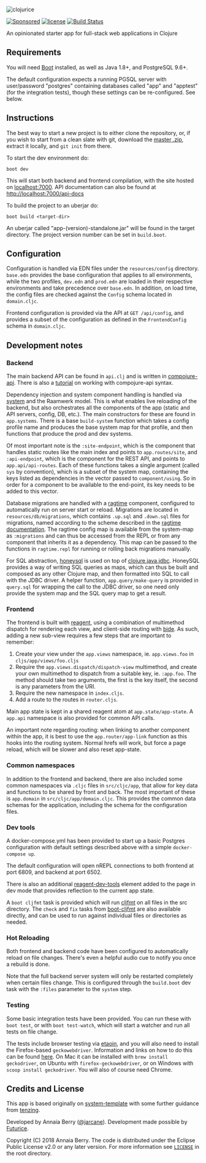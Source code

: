 ![clojurice](resources/brand/clojurice-logo.png)

[![Sponsored](https://img.shields.io/badge/chilicorn-sponsored-brightgreen.svg?logo=data%3Aimage%2Fpng%3Bbase64%2CiVBORw0KGgoAAAANSUhEUgAAAA4AAAAPCAMAAADjyg5GAAABqlBMVEUAAAAzmTM3pEn%2FSTGhVSY4ZD43STdOXk5lSGAyhz41iz8xkz2HUCWFFhTFFRUzZDvbIB00Zzoyfj9zlHY0ZzmMfY0ydT0zjj92l3qjeR3dNSkoZp4ykEAzjT8ylUBlgj0yiT0ymECkwKjWqAyjuqcghpUykD%2BUQCKoQyAHb%2BgylkAyl0EynkEzmkA0mUA3mj86oUg7oUo8n0k%2FS%2Bw%2Fo0xBnE5BpU9Br0ZKo1ZLmFZOjEhesGljuzllqW50tH14aS14qm17mX9%2Bx4GAgUCEx02JySqOvpSXvI%2BYvp2orqmpzeGrQh%2Bsr6yssa2ttK6v0bKxMBy01bm4zLu5yry7yb29x77BzMPCxsLEzMXFxsXGx8fI3PLJ08vKysrKy8rL2s3MzczOH8LR0dHW19bX19fZ2dna2trc3Nzd3d3d3t3f39%2FgtZTg4ODi4uLj4%2BPlGxLl5eXm5ubnRzPn5%2Bfo6Ojp6enqfmzq6urr6%2Bvt7e3t7u3uDwvugwbu7u7v6Obv8fDz8%2FP09PT2igP29vb4%2BPj6y376%2Bu%2F7%2Bfv9%2Ff39%2Fv3%2BkAH%2FAwf%2FtwD%2F9wCyh1KfAAAAKXRSTlMABQ4VGykqLjVCTVNgdXuHj5Kaq62vt77ExNPX2%2Bju8vX6%2Bvr7%2FP7%2B%2FiiUMfUAAADTSURBVAjXBcFRTsIwHAfgX%2FtvOyjdYDUsRkFjTIwkPvjiOTyX9%2FAIJt7BF570BopEdHOOstHS%2BX0s439RGwnfuB5gSFOZAgDqjQOBivtGkCc7j%2B2e8XNzefWSu%2BsZUD1QfoTq0y6mZsUSvIkRoGYnHu6Yc63pDCjiSNE2kYLdCUAWVmK4zsxzO%2BQQFxNs5b479NHXopkbWX9U3PAwWAVSY%2FpZf1udQ7rfUpQ1CzurDPpwo16Ff2cMWjuFHX9qCV0Y0Ok4Jvh63IABUNnktl%2B6sgP%2BARIxSrT%2FMhLlAAAAAElFTkSuQmCC)](http://spiceprogram.org/oss-sponsorship) [![license](https://img.shields.io/badge/license-EPL%202.0-brightgreen.svg)](https://www.eclipse.org/org/documents/epl-2.0/EPL-2.0.txt) [![Build Status](https://travis-ci.com/jarcane/clojurice.svg?branch=master)](https://app.travis-ci.com/jarcane/clojurice)

An opinionated starter app for full-stack web applications in Clojure

## Requirements

You will need [Boot](https://boot-clj.github.io/) installed, as well as Java 1.8+, and PostgreSQL 9.6+.

The default configuration expects a running PGSQL server with user/password "postgres" containing databases called "app" and "apptest" (for the integration tests), though these settings can be re-configured. See below.

## Instructions

The best way to start a new project is to either clone the repository, or, if you wish to start from a clean slate with git, download the [master .zip](https://github.com/futurice/clojurice/archive/master.zip), extract it locally, and `git init` from there.

To start the dev environment do:

```
boot dev
```

This will start both backend and frontend compilation, with the site hosted on [localhost:7000](http://localhost:7000). API documentation can also be found at [http://localhost:7000/api-docs](http://localhost:7000/api-docs)

To build the project to an uberjar do:

```
boot build <target-dir> 
```

An uberjar called "app-(version)-standalone.jar" will be found in the target directory. The project version number can be set in `build.boot`.

## Configuration

Configuration is handled via EDN files under the `resources/config` directory. `base.edn` provides the base configuration that applies to all environments, while the two profiles, `dev.edn` and `prod.edn` are loaded in their respective environments and take precedence over `base.edn`. In addition, on load time, the config files are checked against the `Config` schema located in `domain.cljc`.

Frontend configuration is provided via the API at `GET /api/config`, and provides a subset of the configuration as defined in the `FrontendConfig` schema in `domain.cljc`.

## Development notes

### Backend 

The main backend API can be found in `api.clj` and is written in [compojure-api](https://github.com/metosin/compojure-api). There is also a [tutorial](https://github.com/metosin/compojure-api/wiki/Tutorial) on working with compojure-api syntax. 

Dependency injection and system component handling is handled via [system](https://github.com/danielsz/system) and the Raamwerk model. This is what enables live reloading of the backend, but also orchestrates all the components of the app (static and API servers, config, DB, etc.). The main constructors for these are found in `app.systems`. There is a base `build-system` function which takes a config profile name and produces the base system map for that profile, and then functions that produce the prod and dev systems.

Of most important note is the `:site-endpoint`, which is the component that handles static routes like the main index and points to `app.routes/site`, and `:api-endpoint`, which is the component for the REST API, and points to `app.api/api-routes`. Each of these functions takes a single argument (called `sys` by convention), which is a subset of the system map, containing the keys listed as dependencies in the vector passed to `component/using`. So in order for a component to be available to the end-point, its key needs to be added to this vector.

Database migrations are handled with a [ragtime](https://github.com/weavejester/ragtime) component, configured to automatically run on server start or reload. Migrations are located in `resources/db/migrations`, which contains `.up.sql` and `.down.sql` files for migrations, named according to the scheme described in the [ragtime documentation](https://github.com/weavejester/ragtime/wiki/SQL-Migrations). The ragtime config map is available from the system-map as `:migrations` and can thus be accessed from the REPL or from any component that inherits it as a dependency. This map can be passed to the functions in `ragtime.repl` for running or rolling back migrations manually.

For SQL abstraction, [honeysql](https://github.com/jkk/honeysql) is used on top of [clojure.java.jdbc](https://github.com/clojure/java.jdbc). HoneySQL provides a way of writing SQL queries as maps, which can thus be built and composed as any other Clojure map, and then formatted into SQL to call with the JDBC driver. A helper function, `app.query/make-query` is provided in `query.sql` for wrapping the call to the JDBC driver, so one need only provide the system map and the SQL query map to get a result. 

### Frontend

The frontend is built with [reagent](https://reagent-project.github.io/), using a combination of multimethod dispatch for rendering each view, and client-side routing with [bide](https://github.com/funcool/bide). As such, adding a new sub-view requires a few steps that are important to remember:

1. Create your view under the `app.views` namespace, ie. `app.views.foo` in `cljs/app/views/foo.cljs`
2. Require the `app.views.dispatch/dispatch-view` multimethod, and create your own multimethod to dispatch from a suitable key, ie. `:app.foo`. The method should take two arguments, the first is the key itself, the second is any parameters from the URI.
3. Require the new namespace in `index.cljs`.
4. Add a route to the routes in `router.cljs`.

Main app state is kept in a shared reagent atom at `app.state/app-state`. A `app.api` namespace is also provided for common API calls. 

An important note regarding routing: when linking to another component within the app, it is best to use the `app.router/app-link` function as this hooks into the routing system. Normal hrefs will work, but force a page reload, which will be slower and also reset app-state.

### Common namespaces

In addition to the frontend and backend, there are also included some common namespaces via `.cljc` files in `src/cljc/app`, that allow for key data and functions to be shared by front and back. The most important of these is `app.domain` in `src/cljc/app/domain.cljc`. This provides the common data schemas for the application, including the schema for the configuration files. 

### Dev tools

A docker-compose.yml has been provided to start up a basic Postgres configuration with default settings described above with a simple `docker-compose up`.

The default configuration will open nREPL connections to both frontend at port 6809, and backend at port 6502. 

There is also an additional [reagent-dev-tools](https://github.com/metosin/reagent-dev-tools) element added to the page in dev mode that provides reflection to the current app state.

A `boot cljfmt` task is provided which will run [cljfmt](https://github.com/weavejester/cljfmt) on all files in the src directory. The `check` and `fix` tasks from [boot-cljfmt](https://github.com/siilisolutions/boot-cljfmt) are also available directly, and can be used to run against individual files or directories as needed.

### Hot Reloading

Both frontend and backend code have been configured to automatically reload on file changes. There's even a helpful audio cue to notify you once a rebuild is done.

Note that the full backend server system will only be restarted completely when certain files change. This is configured through the `build.boot` dev task with the `:files` parameter to the `system` step.

### Testing

Some basic integration tests have been provided. You can run these with `boot test`, or with `boot test-watch`, which will start a watcher and run all tests on file change.

The tests include browser testing via [etaoin](https://github.com/igrishaev/etaoin), and you will also need to install the Firefox-based `geckowebdriver`. Information and links on how to do this can be found [here](https://github.com/igrishaev/etaoin#installing-drivers). On Mac it can be installed with `brew install geckodriver`, on Ubuntu with `firefox-geckowebdriver`, or on Windows with `scoop install geckodriver`. You will also of course need Chrome. 

## Credits and License

This app is based originally on [system-template](https://github.com/shakdwipeea/system-template) with some further guidance from [tenzing](https://github.com/martinklepsch/tenzing).

Developed by Annaia Berry ([@jarcane](https://github.com/jarcane)). Development made possible by [Futurice](http://www.futurice.com/).

Copyright (C) 2018 Annaia Berry. The code is distributed under the Eclipse Public License v2.0 or any later version. For more information see [`LICENSE`](LICENSE) in the root directory.
